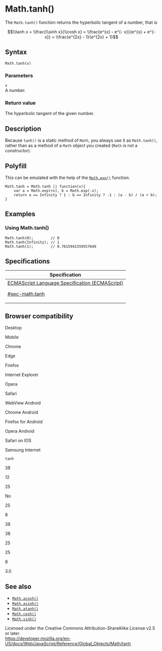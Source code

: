 # Math.tanh()

The `Math.tanh()` function returns the hyperbolic tangent of a number, that is

$$\\tanh x = \\frac{\\sinh x}{\\cosh x} = \\frac{e^{x} - e^{- x}}{e^{x} + e^{- x}} = \\frac{e^{2x} - 1}{e^{2x} + 1}$$

## Syntax

    Math.tanh(x)

### Parameters

`x`  
A number.

### Return value

The hyperbolic tangent of the given number.

## Description

Because `tanh()` is a static method of `Math`, you always use it as `Math.tanh()`, rather than as a method of a `Math` object you created (`Math` is not a constructor).

## Polyfill

This can be emulated with the help of the [`Math.exp()`](exp) function:

    Math.tanh = Math.tanh || function(x){
        var a = Math.exp(+x), b = Math.exp(-x);
        return a == Infinity ? 1 : b == Infinity ? -1 : (a - b) / (a + b);
    }

## Examples

### Using Math.tanh()

    Math.tanh(0);        // 0
    Math.tanh(Infinity); // 1
    Math.tanh(1);        // 0.7615941559557649

## Specifications

<table><thead><tr class="header"><th>Specification</th></tr></thead><tbody><tr class="odd"><td><a href="https://tc39.es/ecma262/#sec-math.tanh">ECMAScript Language Specification (ECMAScript) 
<br/>

<span class="small">#sec-math.tanh</span></a></td></tr></tbody></table>

## Browser compatibility

Desktop

Mobile

Chrome

Edge

Firefox

Internet Explorer

Opera

Safari

WebView Android

Chrome Android

Firefox for Android

Opera Android

Safari on IOS

Samsung Internet

`tanh`

38

12

25

No

25

8

38

38

25

25

8

3.0

## See also

-   [`Math.acosh()`](acosh)
-   [`Math.asinh()`](asinh)
-   [`Math.atanh()`](atanh)
-   [`Math.cosh()`](cosh)
-   [`Math.sinh()`](sinh)

 
Licensed under the Creative Commons Attribution-ShareAlike License v2.5 or later.  
<a href="https://developer.mozilla.org/en-US/docs/Web/JavaScript/Reference/Global_Objects/Math/tanh" class="_attribution-link">https://developer.mozilla.org/en-US/docs/Web/JavaScript/Reference/Global_Objects/Math/tanh</a>
